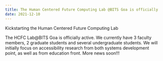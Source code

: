 ```yaml
---
title: The Human Centered Future Computing Lab @BITS Goa is officially functional
date: 2021-12-10
---
```


Kickstarting the Human Centered Future Computing Lab

<!--more-->

The HCFC Lab@BITS Goa is officially active. We currently have 3 faculty members, 2 graduate students and several undergraduate students. We will initially focus on accessibility research from both systems development point, as well as from education front. More news soon!!!
